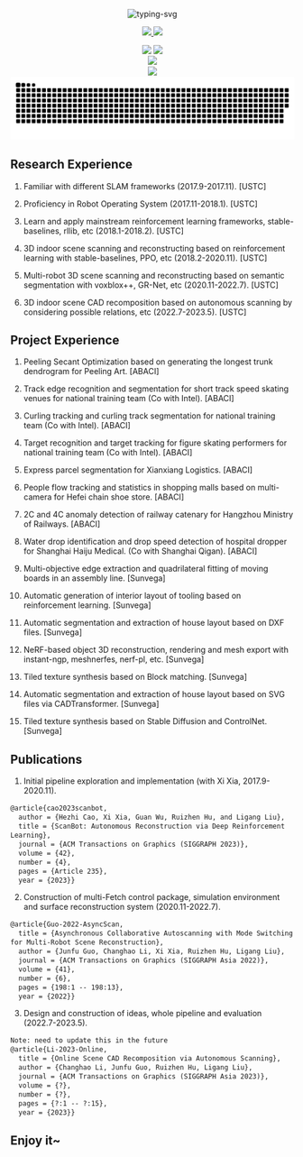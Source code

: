 <p align="center">
  <img src="https://readme-typing-svg.herokuapp.com?font=Fira+Code&pause=1000&center=true&vCenter=true&width=435&lines=Learn+what+you+want;Do+what+you+want" alt="typing-svg">
</p>

<p align="center">
  <a title="ORCID" target="_blank" href="https://orcid.org/0000-0003-0850-8987">
    <img src="https://img.shields.io/badge/ORCID-chLi-brightgreen">
  </a>
  <a title="CSDN" target="_blank" href="https://blog.csdn.net/qq_49466306">
    <img src="https://img.shields.io/badge/CSDN-chLi-brightgreen">
  </a>
</p>

<div align="center">
  <img height="170px" src="https://github-readme-stats.vercel.app/api?username=565353780"/>
  <img height="170px" src="https://github-readme-stats.vercel.app/api/top-langs/?username=565353780&layout=compact&langs_count=8"/>
</div>

<div align="center">
  <img src="https://github-readme-streak-stats.herokuapp.com/?user=565353780"/>
</div>

<div align="center">
  <img src="https://activity-graph.herokuapp.com/graph?username=565353780&theme=minimal"/>
</div>

<div align="center">
  <img src="https://raw.githubusercontent.com/565353780/565353780/output/github-contribution-grid-snake.svg">
</div>

## Research Experience

1. Familiar with different SLAM frameworks (2017.9-2017.11). [USTC]

2. Proficiency in Robot Operating System (2017.11-2018.1). [USTC]

3. Learn and apply mainstream reinforcement learning frameworks, stable-baselines, rllib, etc (2018.1-2018.2). [USTC]

4. 3D indoor scene scanning and reconstructing based on reinforcement learning with stable-baselines, PPO, etc (2018.2-2020.11). [USTC]

5. Multi-robot 3D scene scanning and reconstructing based on semantic segmentation with voxblox++, GR-Net, etc (2020.11-2022.7). [USTC]

6. 3D indoor scene CAD recomposition based on autonomous scanning by considering possible relations, etc (2022.7-2023.5). [USTC]

## Project Experience

1. Peeling Secant Optimization based on generating the longest trunk dendrogram for Peeling Art. [ABACI]

2. Track edge recognition and segmentation for short track speed skating venues for national training team (Co with Intel). [ABACI]

3. Curling tracking and curling track segmentation for national training team (Co with Intel). [ABACI]

4. Target recognition and target tracking for figure skating performers for national training team (Co with Intel). [ABACI]

5. Express parcel segmentation for Xianxiang Logistics. [ABACI]

6. People flow tracking and statistics in shopping malls based on multi-camera for Hefei chain shoe store. [ABACI]

7. 2C and 4C anomaly detection of railway catenary for Hangzhou Ministry of Railways. [ABACI]

8. Water drop identification and drop speed detection of hospital dropper for Shanghai Haiju Medical. (Co with Shanghai Qigan). [ABACI]

9. Multi-objective edge extraction and quadrilateral fitting of moving boards in an assembly line. [Sunvega]

10. Automatic generation of interior layout of tooling based on reinforcement learning. [Sunvega]

11. Automatic segmentation and extraction of house layout based on DXF files. [Sunvega]

12. NeRF-based object 3D reconstruction, rendering and mesh export with instant-ngp, meshnerfes, nerf-pl, etc. [Sunvega]

13. Tiled texture synthesis based on Block matching. [Sunvega]

14. Automatic segmentation and extraction of house layout based on SVG files via CADTransformer. [Sunvega]

15. Tiled texture synthesis based on Stable Diffusion and ControlNet. [Sunvega]

## Publications

1. Initial pipeline exploration and implementation (with Xi Xia, 2017.9-2020.11).

```text
@article{cao2023scanbot,
  author = {Hezhi Cao, Xi Xia, Guan Wu, Ruizhen Hu, and Ligang Liu},
  title = {ScanBot: Autonomous Reconstruction via Deep Reinforcement Learning},
  journal = {ACM Transactions on Graphics (SIGGRAPH 2023)},
  volume = {42},
  number = {4},
  pages = {Article 235},
  year = {2023}}
```

2. Construction of multi-Fetch control package, simulation environment and surface reconstruction system (2020.11-2022.7).

```text
@article{Guo-2022-AsyncScan,
  title = {Asynchronous Collaborative Autoscanning with Mode Switching for Multi-Robot Scene Reconstruction},
  author = {Junfu Guo, Changhao Li, Xi Xia, Ruizhen Hu, Ligang Liu},
  journal = {ACM Transactions on Graphics (SIGGRAPH Asia 2022)},
  volume = {41},
  number = {6},
  pages = {198:1 -- 198:13},
  year = {2022}}
```

3. Design and construction of ideas, whole pipeline and evaluation (2022.7-2023.5).

```text
Note: need to update this in the future
@article{Li-2023-Online,
  title = {Online Scene CAD Recomposition via Autonomous Scanning},
  author = {Changhao Li, Junfu Guo, Ruizhen Hu, Ligang Liu},
  journal = {ACM Transactions on Graphics (SIGGRAPH Asia 2023)},
  volume = {?},
  number = {?},
  pages = {?:1 -- ?:15},
  year = {2023}}
```

## Enjoy it~
